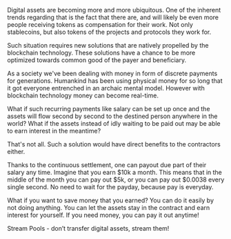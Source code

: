 Digital assets are becoming more and more ubiquitous. One of the inherent trends regarding that is the fact that there are, and will likely be even more people receiving tokens as compensation for their work. Not only stablecoins, but also tokens of the projects and protocols they work for.

Such situation requires new solutions that are natively propelled by the blockchain technology. These solutions have a chance to be more optimized towards common good of the payer and beneficiary.

As a society we've been dealing with money in form of discrete payments for generations. Humankind has been using physical money for so long that it got everyone entrenched in an archaic mental model. However with blockchain technology money can become real-time.

What if such recurring payments like salary can be set up once and the assets will flow second by second to the destined person anywhere in the world? What if the assets instead of idly waiting to be paid out may be able to earn interest in the meantime?

That's not all. Such a solution would have direct benefits to the contractors either.

Thanks to the continuous settlement, one can payout due part of their salary any time. Imagine that you earn $10k a month. This means that in the middle of the month you can pay out $5k, or you can pay out $0.0038 every single second. No need to wait for the payday, because pay is everyday.

What if you want to save money that you earned? You can do it easily by not doing anything. You can let the assets stay in the contract and earn interest for yourself. If you need money, you can pay it out anytime!

Stream Pools - don’t transfer digital assets, stream them!